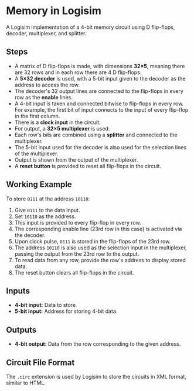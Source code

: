 # Memory in Logisim

A Logisim implementation of a 4-bit memory circuit using D flip-flops, decoder, multiplexer, and splitter.

## Steps

- A matrix of D flip-flops is made, with dimensions **32×5**, meaning there are 32 rows and in each row there are 4 D flip-flops.
- A **5×32 decoder** is used, with a 5-bit input given to the decoder as the address to access the row.
- The decoder's 32 output lines are connected to the flip-flops in every row as the **enable** lines.
- A 4-bit input is taken and connected bitwise to flip-flops in every row. For example, the first bit of input connects to the input of every flip-flop in the first column.
- There is a **clock input** in the circuit.
- For output, a **32×5 multiplexer** is used.
- Each row's bits are combined using a **splitter** and connected to the multiplexer.
- The 5-bit input used for the decoder is also used for the selection lines of the multiplexer.
- Output is shown from the output of the multiplexer.
- A **reset button** is provided to reset all flip-flops in the circuit.

## Working Example

To store `0111` at the address `10110`:

1. Give `0111` to the data input.
2. Set `10110` as the address.
3. This input is provided to every flip-flop in every row.
4. The corresponding enable line (23rd row in this case) is activated via the decoder.
5. Upon clock pulse, `0111` is stored in the flip-flops of the 23rd row.
6. The address `10110` is also used as the selection input in the multiplexer, passing the output from the 23rd row to the output.
7. To read data from any row, provide the row's address to display stored data.
8. The reset button clears all flip-flops in the circuit.

## Inputs

- **4-bit input:** Data to store.
- **5-bit input:** Address for storing 4-bit data.

## Outputs

- **4-bit output:** Data from the row corresponding to the given address.

## Circuit File Format

The `.circ` extension is used by Logisim to store the circuits in XML format, similar to HTML.
